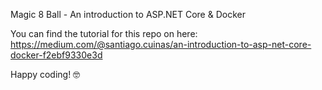 Magic 8 Ball - An introduction to ASP.NET Core & Docker

You can find the tutorial for this repo on here:
https://medium.com/@santiago.cuinas/an-introduction-to-asp-net-core-docker-f2ebf9330e3d

Happy coding! 🤓
